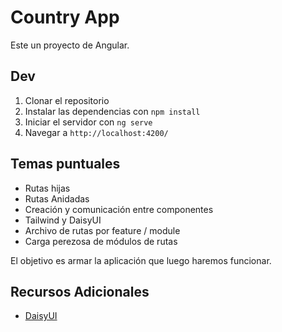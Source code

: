 # Country App

Este un proyecto de Angular.

## Dev

1. Clonar el repositorio
2. Instalar las dependencias con `npm install`
3. Iniciar el servidor con `ng serve`
4. Navegar a `http://localhost:4200/`

## Temas puntuales

- Rutas hijas
- Rutas Anidadas
- Creación y comunicación entre componentes
- Tailwind y DaisyUI
- Archivo de rutas por feature / module
- Carga perezosa de módulos de rutas

El objetivo es armar la aplicación que luego haremos funcionar.

## Recursos Adicionales
- [DaisyUI](https://daisyui.com/components/hero/)
